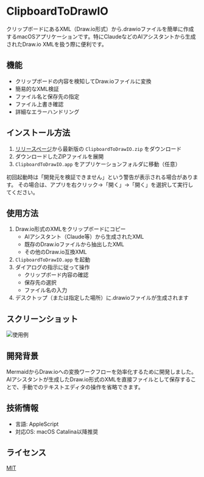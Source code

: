 # ClipboardToDrawIO

クリップボードにあるXML（Draw.io形式）から.drawioファイルを簡単に作成するmacOSアプリケーションです。特にClaudeなどのAIアシスタントから生成されたDraw.io XMLを扱う際に便利です。

## 機能

- クリップボードの内容を検知してDraw.ioファイルに変換
- 簡易的なXML検証
- ファイル名と保存先の指定
- ファイル上書き確認
- 詳細なエラーハンドリング

## インストール方法

1. [リリースページ](https://github.com/Slevin06/ClipboardToDrawIO/releases)から最新版の `ClipboardToDrawIO.zip` をダウンロード
2. ダウンロードしたZIPファイルを展開
3. `ClipboardToDrawIO.app` をアプリケーションフォルダに移動（任意）

初回起動時は「開発元を検証できません」という警告が表示される場合があります。 その場合は、アプリを右クリック→「開く」→「開く」を選択して実行してください。

## 使用方法

1. Draw.io形式のXMLをクリップボードにコピー
    - AIアシスタント（Claude等）から生成されたXML
    - 既存のDraw.ioファイルから抽出したXML
    - その他のDraw.io互換XML
2. `ClipboardToDrawIO.app` を起動
3. ダイアログの指示に従って操作
    - クリップボード内容の確認
    - 保存先の選択
    - ファイル名の入力
4. デスクトップ（または指定した場所）に.drawioファイルが生成されます

## スクリーンショット

![使用例](images/screenshot1.png)

## 開発背景

MermaidからDraw.ioへの変換ワークフローを効率化するために開発しました。AIアシスタントが生成したDraw.io形式のXMLを直接ファイルとして保存することで、手動でのテキストエディタの操作を省略できます。

## 技術情報

- 言語: AppleScript
- 対応OS: macOS Catalina以降推奨

## ライセンス

[MIT](LICENSE)